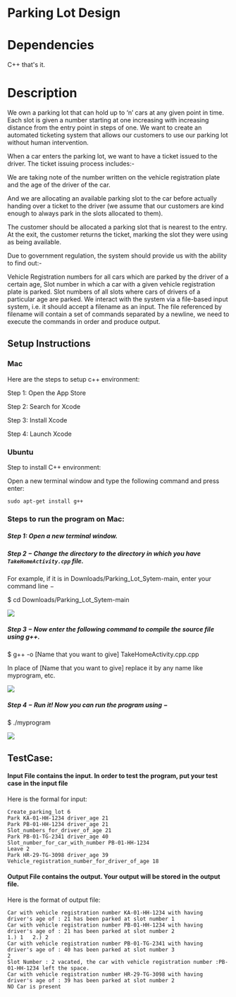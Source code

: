 # Parking Lot Design

# Dependencies

C++ that's it.


# Description
We own a parking lot that can hold up to ‘n’ cars at any given point in time. Each slot is given a number starting at one increasing with increasing distance from the entry point in steps of one. We want to create an automated ticketing system that allows our customers to use our parking lot without human intervention.

When a car enters the parking lot, we want to have a ticket issued to the driver. The ticket issuing process includes:-

We are taking note of the number written on the vehicle registration plate and the age of the driver of the car.

And we are allocating an available parking slot to the car before actually handing over a ticket to the driver (we assume that our customers are kind enough to always park in the slots allocated to them).

The customer should be allocated a parking slot that is nearest to the entry. At the exit, the customer returns the ticket, marking the slot they were using as being available.

Due to government regulation, the system should provide us with the ability to find out:-

Vehicle Registration numbers for all cars which are parked by the driver of a certain age,
Slot number in which a car with a given vehicle registration plate is parked.
Slot numbers of all slots where cars of drivers of a particular age are parked.
We interact with the system via a file-based input system, i.e. it should accept a filename as an input. The file referenced by filename will contain a set of commands separated by a newline, we need to execute the commands in order and produce output.



## Setup Instructions

### Mac

Here are the steps to setup c++ environment:

Step 1: Open the App Store

Step 2: Search for Xcode

Step 3: Install Xcode

Step 4: Launch Xcode


### Ubuntu

Step to install C++ environment:

Open a new terminal window and type the following command and press enter:

```sudo apt-get install g++```






### Steps to run the program on Mac:



##### Step 1: Open a new terminal window.

##### Step 2 − Change the directory to the directory in which you have `TakeHomeActivity.cpp` file. 

For example, if it is in Downloads/Parking_Lot_Sytem-main, enter your command line −


$ cd Downloads/Parking_Lot_Sytem-main

![](Path.JPG)


##### Step 3 − Now enter the following command to compile the source file using g++.

$ g++ -o [Name that you want to give] TakeHomeActivity.cpp.cpp

In place of [Name that you want to give] replace it by any name like myprogram, etc.

![](compile.JPG)

##### Step 4 − Run it! Now you can run the program using −

$ ./myprogram


![](execution.JPG)



## TestCase:

#### Input File contains the input. In order to test the program, put your test case in the input file

Here is the formal for input: 

```
Create_parking_lot 6
Park KA-01-HH-1234 driver_age 21
Park PB-01-HH-1234 driver_age 21
Slot_numbers_for_driver_of_age 21
Park PB-01-TG-2341 driver_age 40
Slot_number_for_car_with_number PB-01-HH-1234
Leave 2
Park HR-29-TG-3098 driver_age 39
Vehicle_registration_number_for_driver_of_age 18
```

#### Output File contains the output. Your output will be stored in the output file. 

Here is the format of output file:

```Creating Parking of 6 slots
Car with vehicle registration number KA-01-HH-1234 with having driver's age of : 21 has been parked at slot number 1
Car with vehicle registration number PB-01-HH-1234 with having driver's age of : 21 has been parked at slot number 2
1.) 1   2.) 2   
Car with vehicle registration number PB-01-TG-2341 with having driver's age of : 40 has been parked at slot number 3
2
Slot Number : 2 vacated, the car with vehicle registration number :PB-01-HH-1234 left the space.
Car with vehicle registration number HR-29-TG-3098 with having driver's age of : 39 has been parked at slot number 2
NO Car is present

```

